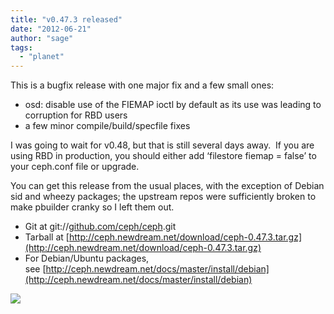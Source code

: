 ```yaml
---
title: "v0.47.3 released"
date: "2012-06-21"
author: "sage"
tags: 
  - "planet"
---
```


This is a bugfix release with one major fix and a few small ones:

- osd: disable use of the FIEMAP ioctl by default as its use was leading to corruption for RBD users
- a few minor compile/build/specfile fixes

I was going to wait for v0.48, but that is still several days away.  If you are using RBD in production, you should either add ‘filestore fiemap = false’ to your ceph.conf file or upgrade.

You can get this release from the usual places, with the exception of Debian sid and wheezy packages; the upstream repos were sufficiently broken to make pbuilder cranky so I left them out.

- Git at git://[github.com/ceph/ceph](http://github.com/ceph/ceph).git
- Tarball at [http://ceph.newdream.net/download/ceph-0.47.3.tar.gz](http://ceph.newdream.net/download/ceph-0.47.3.tar.gz)
- For Debian/Ubuntu packages, see [http://ceph.newdream.net/docs/master/install/debian](http://ceph.newdream.net/docs/master/install/debian)

![](http://track.hubspot.com/__ptq.gif?a=268973&k=14&bu=http://ceph.com&r=http://ceph.com/releases/v0-47-3-released/&bvt=rss&p=wordpress)
